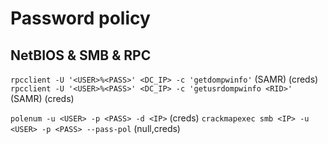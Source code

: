 # Password policy
## NetBIOS & SMB & RPC
`rpcclient -U '<USER>%<PASS>' <DC_IP> -c 'getdompwinfo'` (SAMR) (creds)
`rpcclient -U '<USER>%<PASS>' <DC_IP> -c 'getusrdompwinfo <RID>'` (SAMR) (creds)

`polenum -u <USER> -p <PASS> -d <IP>` (creds)
`crackmapexec smb <IP> -u <USER> -p <PASS> --pass-pol` (null,creds)